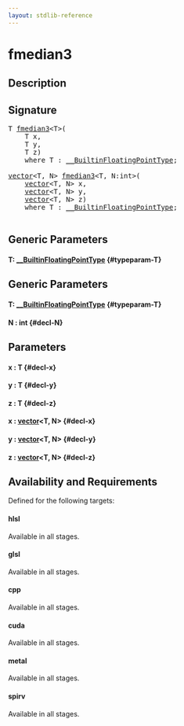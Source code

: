 ```yaml
---
layout: stdlib-reference
---
```


# fmedian3

## Description





## Signature 

<pre>
<span class="code_type">T</span> <a href="/stdlib-reference/global-decls/fmedian3">fmedian3</a>&lt;<span class="code_type">T</span>&gt;(
    <span class="code_type">T</span> <span class='code_param'>x</span>,
    <span class="code_type">T</span> <span class='code_param'>y</span>,
    <span class="code_type">T</span> <span class='code_param'>z</span>)
    <span class='code_keyword'>where</span> <span class="code_type">T</span> : <a href="/stdlib-reference/interfaces/BuiltinFloatingPointType/index" class="code_type">__BuiltinFloatingPointType</a>;

<a href="/stdlib-reference/types/vector/index" class="code_type">vector</a>&lt;<span class="code_type">T</span>, N&gt; <a href="/stdlib-reference/global-decls/fmedian3">fmedian3</a>&lt;<span class="code_type">T</span>, N:<span class="code_keyword">int</span>&gt;(
    <a href="/stdlib-reference/types/vector/index" class="code_type">vector</a>&lt;<span class="code_type">T</span>, N&gt; <span class='code_param'>x</span>,
    <a href="/stdlib-reference/types/vector/index" class="code_type">vector</a>&lt;<span class="code_type">T</span>, N&gt; <span class='code_param'>y</span>,
    <a href="/stdlib-reference/types/vector/index" class="code_type">vector</a>&lt;<span class="code_type">T</span>, N&gt; <span class='code_param'>z</span>)
    <span class='code_keyword'>where</span> <span class="code_type">T</span> : <a href="/stdlib-reference/interfaces/BuiltinFloatingPointType/index" class="code_type">__BuiltinFloatingPointType</a>;

</pre>

## Generic Parameters

#### T: [\_\_BuiltinFloatingPointType](/stdlib-reference/interfaces/BuiltinFloatingPointType/index) {#typeparam-T}

## Generic Parameters

#### T: [\_\_BuiltinFloatingPointType](/stdlib-reference/interfaces/BuiltinFloatingPointType/index) {#typeparam-T}
#### N  : int {#decl-N}

## Parameters

#### x  : T {#decl-x}
#### y  : T {#decl-y}
#### z  : T {#decl-z}
#### x  : [vector](/stdlib-reference/types/vector/index)\<T, N\> {#decl-x}
#### y  : [vector](/stdlib-reference/types/vector/index)\<T, N\> {#decl-y}
#### z  : [vector](/stdlib-reference/types/vector/index)\<T, N\> {#decl-z}

## Availability and Requirements

Defined for the following targets:

#### hlsl
Available in all stages.

#### glsl
Available in all stages.

#### cpp
Available in all stages.

#### cuda
Available in all stages.

#### metal
Available in all stages.

#### spirv
Available in all stages.



